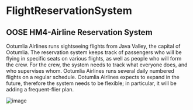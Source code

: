 # FlightReservationSystem
## OOSE HM4-Airline Reservation System
Ootumlia Airlines runs sightseeing flights from Java Valley, the capital of
Ootumlia. The reservation system keeps track of passengers who will be flying
in specific seats on various flights, as well as people who will form the crew. For
the crew, the system needs to track what everyone does, and who supervises
whom. Ootumlia Airlines runs several daily numbered flights on a regular
schedule. Ootumlia Airlines expects to expand in the future, therefore the
system needs to be flexible; in particular, it will be adding a frequent-flier plan.

![image](https://github.com/user-attachments/assets/10031376-cc19-49a5-9bfd-3a46fb832ce3)
